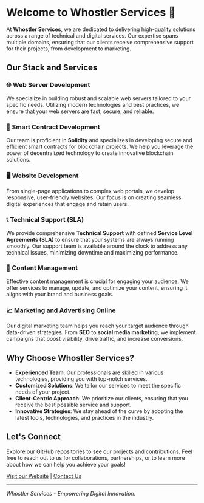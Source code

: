 # Welcome to Whostler Services 🚀

At **Whostler Services**, we are dedicated to delivering high-quality solutions across a range of technical and digital services. Our expertise spans multiple domains, ensuring that our clients receive comprehensive support for their projects, from development to marketing.

## Our Stack and Services

### 🌐 Web Server Development
We specialize in building robust and scalable web servers tailored to your specific needs. Utilizing modern technologies and best practices, we ensure that your web servers are fast, secure, and reliable.

### 🔐 Smart Contract Development
Our team is proficient in **Solidity** and specializes in developing secure and efficient smart contracts for blockchain projects. We help you leverage the power of decentralized technology to create innovative blockchain solutions.

### 🖥️ Website Development
From single-page applications to complex web portals, we develop responsive, user-friendly websites. Our focus is on creating seamless digital experiences that engage and retain users.

### 📞 Technical Support (SLA)
We provide comprehensive **Technical Support** with defined **Service Level Agreements (SLA)** to ensure that your systems are always running smoothly. Our support team is available around the clock to address any technical issues, minimizing downtime and maximizing performance.

### 📝 Content Management
Effective content management is crucial for engaging your audience. We offer services to manage, update, and optimize your content, ensuring it aligns with your brand and business goals.

### 📈 Marketing and Advertising Online
Our digital marketing team helps you reach your target audience through data-driven strategies. From **SEO** to **social media marketing**, we implement campaigns that boost visibility, drive traffic, and increase conversions.

## Why Choose Whostler Services?

- **Experienced Team**: Our professionals are skilled in various technologies, providing you with top-notch services.
- **Customized Solutions**: We tailor our services to meet the specific needs of your project.
- **Client-Centric Approach**: We prioritize our clients, ensuring that you receive the best possible service and support.
- **Innovative Strategies**: We stay ahead of the curve by adopting the latest tools, technologies, and practices in the industry.

## Let's Connect

Explore our GitHub repositories to see our projects and contributions. Feel free to reach out to us for collaborations, partnerships, or to learn more about how we can help you achieve your goals!

[Visit our Website](#) | [Contact Us](#)

---

*Whostler Services - Empowering Digital Innovation.*
